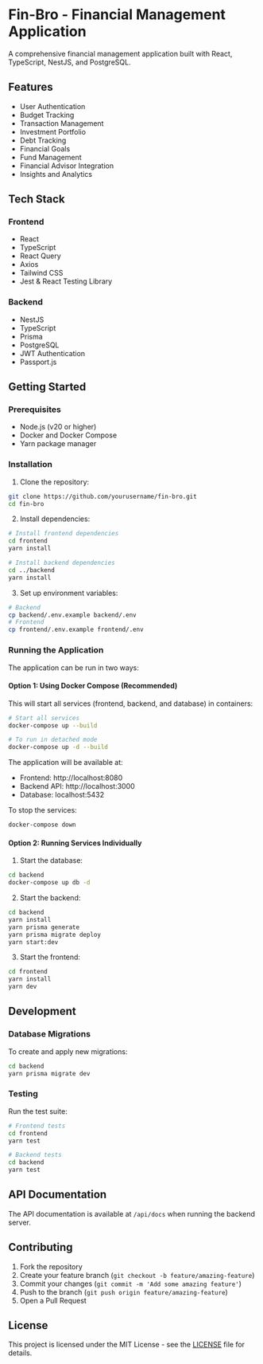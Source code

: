 # Fin-Bro - Financial Management Application

A comprehensive financial management application built with React, TypeScript, NestJS, and PostgreSQL.

## Features

- User Authentication
- Budget Tracking
- Transaction Management
- Investment Portfolio
- Debt Tracking
- Financial Goals
- Fund Management
- Financial Advisor Integration
- Insights and Analytics

## Tech Stack

### Frontend
- React
- TypeScript
- React Query
- Axios
- Tailwind CSS
- Jest & React Testing Library

### Backend
- NestJS
- TypeScript
- Prisma
- PostgreSQL
- JWT Authentication
- Passport.js

## Getting Started

### Prerequisites

- Node.js (v20 or higher)
- Docker and Docker Compose
- Yarn package manager

### Installation

1. Clone the repository:
```bash
git clone https://github.com/yourusername/fin-bro.git
cd fin-bro
```

2. Install dependencies:
```bash
# Install frontend dependencies
cd frontend
yarn install

# Install backend dependencies
cd ../backend
yarn install
```

3. Set up environment variables:
```bash
# Backend
cp backend/.env.example backend/.env
# Frontend
cp frontend/.env.example frontend/.env
```

### Running the Application

The application can be run in two ways:

#### Option 1: Using Docker Compose (Recommended)

This will start all services (frontend, backend, and database) in containers:

```bash
# Start all services
docker-compose up --build

# To run in detached mode
docker-compose up -d --build
```

The application will be available at:
- Frontend: http://localhost:8080
- Backend API: http://localhost:3000
- Database: localhost:5432

To stop the services:
```bash
docker-compose down
```

#### Option 2: Running Services Individually

1. Start the database:
```bash
cd backend
docker-compose up db -d
```

2. Start the backend:
```bash
cd backend
yarn install
yarn prisma generate
yarn prisma migrate deploy
yarn start:dev
```

3. Start the frontend:
```bash
cd frontend
yarn install
yarn dev
```

## Development

### Database Migrations

To create and apply new migrations:
```bash
cd backend
yarn prisma migrate dev
```

### Testing

Run the test suite:
```bash
# Frontend tests
cd frontend
yarn test

# Backend tests
cd backend
yarn test
```

## API Documentation

The API documentation is available at `/api/docs` when running the backend server.

## Contributing

1. Fork the repository
2. Create your feature branch (`git checkout -b feature/amazing-feature`)
3. Commit your changes (`git commit -m 'Add some amazing feature'`)
4. Push to the branch (`git push origin feature/amazing-feature`)
5. Open a Pull Request

## License

This project is licensed under the MIT License - see the [LICENSE](LICENSE) file for details.
